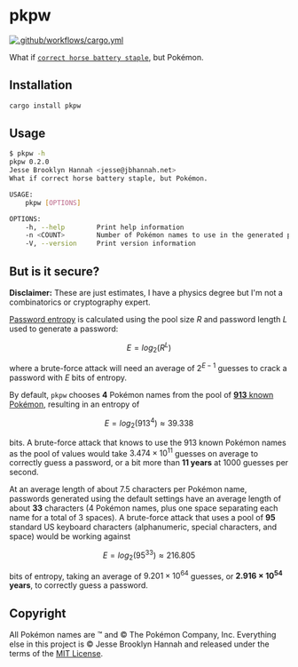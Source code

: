# pkpw

[![.github/workflows/cargo.yml](https://github.com/jbhannah/pkpw/actions/workflows/cargo.yml/badge.svg)](https://github.com/jbhannah/pkpw/actions/workflows/cargo.yml)

What if [`correct horse battery staple`][xkcd], but Pokémon.

## Installation

```sh
cargo install pkpw
```

## Usage

```sh
$ pkpw -h
pkpw 0.2.0
Jesse Brooklyn Hannah <jesse@jbhannah.net>
What if correct horse battery staple, but Pokémon.

USAGE:
    pkpw [OPTIONS]

OPTIONS:
    -h, --help        Print help information
    -n <COUNT>        Number of Pokémon names to use in the generated password [default: 4]
    -V, --version     Print version information
```

## But is it secure?

**Disclaimer:** These are just estimates, I have a physics degree but I'm not
a combinatorics or cryptography expert.

[Password entropy][] is calculated using the pool size $R$ and password length
$L$ used to generate a password:

$$
E = log_2(R^L)
$$

where a brute-force attack will need an average of $2^{E-1}$ guesses to
crack a password with $E$ bits of entropy.

By default, `pkpw` chooses **4** Pokémon names from the pool of [**913** known
Pokémon][names], resulting in an entropy of

$$
E = log_2(913^4) \approx 39.338
$$

bits. A brute-force attack that knows to use the 913 known Pokémon names as
the pool of values would take $3.474 \times 10^{11}$ guesses on average to
correctly guess a password, or a bit more than **11 years** at 1000 guesses
per second.

At an average length of about 7.5 characters per Pokémon name, passwords
generated using the default settings have an average length of about **33**
characters (4 Pokémon names, plus one space separating each name for a total
of 3 spaces). A brute-force attack that uses a pool of **95** standard US
keyboard characters (alphanumeric, special characters, and space) would be
working against

$$
E = log_2(95^{33}) \approx 216.805
$$

bits of entropy, taking an average of $9.201 \times 10^{64}$ guesses, or
**$2.916 \times 10^{54}$ years**, to correctly guess a password.

## Copyright

All Pokémon names are ™ and © The Pokémon Company, Inc. Everything else in
this project is © Jesse Brooklyn Hannah and released under the terms of the
[MIT License](LICENSE).

[xkcd]: https://xkcd.com/936/
[password entropy]: https://www.omnicalculator.com/other/password-entropy
[names]: pokemon.txt
